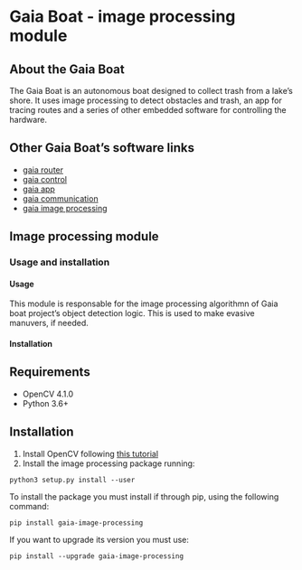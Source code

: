 # Gaia Boat - image processing module

## About the Gaia Boat

The Gaia Boat is an autonomous boat designed to collect trash from a lake’s shore. It uses image processing to detect obstacles and trash, an app for tracing routes and a series of other embedded software for controlling the hardware.

## Other Gaia Boat’s software links

- [gaia router](https://github.com/gaia-boat/router)
- [gaia control](https://github.com/gaia-boat/control)
- [gaia app](https://github.com/gaia-boat/app)
- [gaia communication](https://github.com/gaia-boat/communication)
- [gaia image processing](https://github.com/gaia-boat/image-processing)

## Image processing module

### Usage and installation

#### Usage

This module is responsable for the image processing algorithmn of Gaia boat project’s object detection logic. This is used to make evasive manuvers, if needed. 

#### Installation

## Requirements

- OpenCV 4.1.0
- Python 3.6+

## Installation

1. Install OpenCV following [this tutorial](dependencies/README.md)
2. Install the image processing package running:

```
python3 setup.py install --user
```

To install the package you must install if through pip, using the following command:

```shell
pip install gaia-image-processing
```

If you want to upgrade its version you must use:

```shell
pip install --upgrade gaia-image-processing
```


